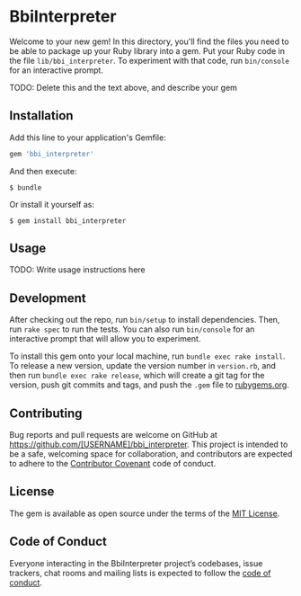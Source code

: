 # BbiInterpreter

Welcome to your new gem! In this directory, you'll find the files you need to be able to package up your Ruby library into a gem. Put your Ruby code in the file `lib/bbi_interpreter`. To experiment with that code, run `bin/console` for an interactive prompt.

TODO: Delete this and the text above, and describe your gem

## Installation

Add this line to your application's Gemfile:

```ruby
gem 'bbi_interpreter'
```

And then execute:

    $ bundle

Or install it yourself as:

    $ gem install bbi_interpreter

## Usage

TODO: Write usage instructions here

## Development

After checking out the repo, run `bin/setup` to install dependencies. Then, run `rake spec` to run the tests. You can also run `bin/console` for an interactive prompt that will allow you to experiment.

To install this gem onto your local machine, run `bundle exec rake install`. To release a new version, update the version number in `version.rb`, and then run `bundle exec rake release`, which will create a git tag for the version, push git commits and tags, and push the `.gem` file to [rubygems.org](https://rubygems.org).

## Contributing

Bug reports and pull requests are welcome on GitHub at https://github.com/[USERNAME]/bbi_interpreter. This project is intended to be a safe, welcoming space for collaboration, and contributors are expected to adhere to the [Contributor Covenant](http://contributor-covenant.org) code of conduct.

## License

The gem is available as open source under the terms of the [MIT License](https://opensource.org/licenses/MIT).

## Code of Conduct

Everyone interacting in the BbiInterpreter project’s codebases, issue trackers, chat rooms and mailing lists is expected to follow the [code of conduct](https://github.com/[USERNAME]/bbi_interpreter/blob/master/CODE_OF_CONDUCT.md).
